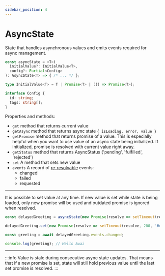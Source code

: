 ```yaml
---
sidebar_position: 4
---
```


# AsyncState

State that handles asynchronous values and emits events required for async management.

```ts 
const asyncState = <T>(
  initialValue?: InitialValue<T>,
  config?: Partial<Config>
): AsyncState<T> => { /* ... */ };

type InitialValue<T> = T | Promise<T> | (() => Promise<T>);

interface Config {
  id: string;
  tags: string[];
}
```

Properties and methods:
* `get` method that returns current value
* `getAsync` method that returns async state `{ isLoading, error, value }`
* `getPromise` method that returns promise of a value. This is especially helpful when you want to use value of an async state being initialized. If initialized, promise is resolved with current value right away.
* `getStatus` method that returns AsyncStatus ('pending', 'fulfilled', 'rejected')
* `set` A method that sets new value
* `events` A record of [re-resolvable](/re-resolvable) events:
  - changed
  - failed
  - requested

---

It is possible to set value at any time. If new value is set while state is being loaded, only new promise will be used and outdated promise is ignored when resolved.

```ts title="AsyncState usage setter example"
const delayedGreeting = asyncState(new Promise(resolve => setTimeout(resolve, 100, 'Hello')));

delayedGreeting.set(new Promise(resolve => setTimeout(resolve, 200, 'Hello Awai')));

const greeting = await delayedGreeting.events.changed;

console.log(greeting); // Hello Awai
```

--- 

:::info
Value is stale during consecutive async state updates. That means that if a new promise is set, state will still hold previous value until the last set promise is resolved.
:::
